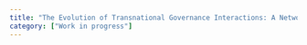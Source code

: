 ```yaml
---
title: "The Evolution of Transnational Governance Interactions: A Network Approach"
category: ["Work in progress"]
---
```

